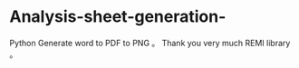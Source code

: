 # Analysis-sheet-generation-
Python Generate word to PDF to PNG 。
Thank you very much REMI library 。
